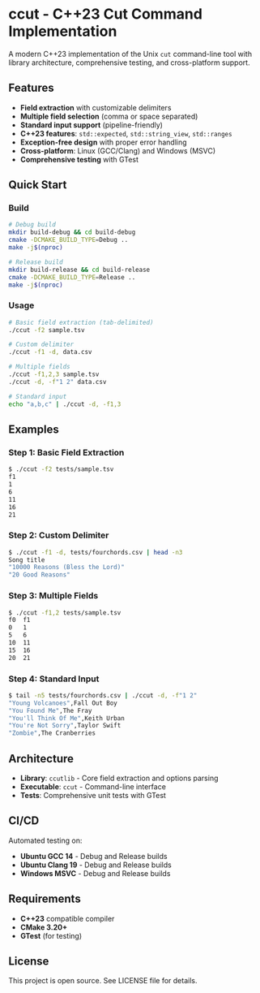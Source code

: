 # ccut - C++23 Cut Command Implementation

A modern C++23 implementation of the Unix `cut` command-line tool with library architecture, comprehensive testing, and cross-platform support.

## Features

- **Field extraction** with customizable delimiters
- **Multiple field selection** (comma or space separated)
- **Standard input support** (pipeline-friendly)
- **C++23 features**: `std::expected`, `std::string_view`, `std::ranges`
- **Exception-free design** with proper error handling
- **Cross-platform**: Linux (GCC/Clang) and Windows (MSVC)
- **Comprehensive testing** with GTest

## Quick Start

### Build

```bash
# Debug build
mkdir build-debug && cd build-debug
cmake -DCMAKE_BUILD_TYPE=Debug ..
make -j$(nproc)

# Release build  
mkdir build-release && cd build-release
cmake -DCMAKE_BUILD_TYPE=Release ..
make -j$(nproc)
```

### Usage

```bash
# Basic field extraction (tab-delimited)
./ccut -f2 sample.tsv

# Custom delimiter
./ccut -f1 -d, data.csv

# Multiple fields
./ccut -f1,2,3 sample.tsv
./ccut -d, -f"1 2" data.csv

# Standard input
echo "a,b,c" | ./ccut -d, -f1,3
```

## Examples

### Step 1: Basic Field Extraction
```bash
$ ./ccut -f2 tests/sample.tsv
f1
1
6
11
16
21
```

### Step 2: Custom Delimiter
```bash
$ ./ccut -f1 -d, tests/fourchords.csv | head -n3
Song title
"10000 Reasons (Bless the Lord)"
"20 Good Reasons"
```

### Step 3: Multiple Fields
```bash
$ ./ccut -f1,2 tests/sample.tsv
f0	f1
0	1
5	6
10	11
15	16
20	21
```

### Step 4: Standard Input
```bash
$ tail -n5 tests/fourchords.csv | ./ccut -d, -f"1 2"
"Young Volcanoes",Fall Out Boy
"You Found Me",The Fray
"You'll Think Of Me",Keith Urban
"You're Not Sorry",Taylor Swift
"Zombie",The Cranberries
```

## Architecture

- **Library**: `ccutlib` - Core field extraction and options parsing
- **Executable**: `ccut` - Command-line interface
- **Tests**: Comprehensive unit tests with GTest

## CI/CD

Automated testing on:
- **Ubuntu GCC 14** - Debug and Release builds
- **Ubuntu Clang 19** - Debug and Release builds  
- **Windows MSVC** - Debug and Release builds

## Requirements

- **C++23** compatible compiler
- **CMake 3.20+**
- **GTest** (for testing)

## License

This project is open source. See LICENSE file for details.

